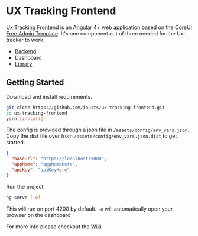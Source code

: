 # UX Tracking Frontend
Ux Tracking Frontend is an Angular 4+ web application based on the [CoreUI Free Admin Template](https://github.com/coreui/coreui-free-angular-admin-template). It's one component out of three needed for the Ux-tracker to work.

- [Backend](https://github.com/inuits/ux-tracking-backend)
- Dashboard
- [Library](https://github.com/inuits/ux-tracking-library)


## Getting Started

Download and install requirements.
```bash
git clone https://github.com/inuits/ux-tracking-frontend.git
cd ux-tracking-frontend
yarn [install]
```

The config is provided through a json file in `/assets/config/env_vars.json`.  
Copy the dist file over from `/assets/config/env_vars.json.dist` to get started.
```json
{
  "baseUrl": "https://localhost:5000",
  "appName": "appNameHere",
  "apiKey": "apiKeyHere"
}
```

Run the project.
```bash
ng serve [-o]
```

This will run on port 4200 by default.
`-o` will automatically open your browser on the dashboard

For more info please checkout the [Wiki](https://github.com/inuits/ux-tracking-frontend/wiki)

